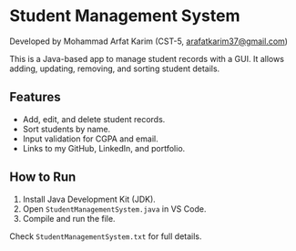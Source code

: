 # Student Management System
Developed by Mohammad Arfat Karim (CST-5, arafatkarim37@gmail.com)

This is a Java-based app to manage student records with a GUI. It allows adding, updating, removing, and sorting student details.

## Features
- Add, edit, and delete student records.
- Sort students by name.
- Input validation for CGPA and email.
- Links to my GitHub, LinkedIn, and portfolio.

## How to Run
1. Install Java Development Kit (JDK).
2. Open `StudentManagementSystem.java` in VS Code.
3. Compile and run the file.

Check `StudentManagementSystem.txt` for full details.

